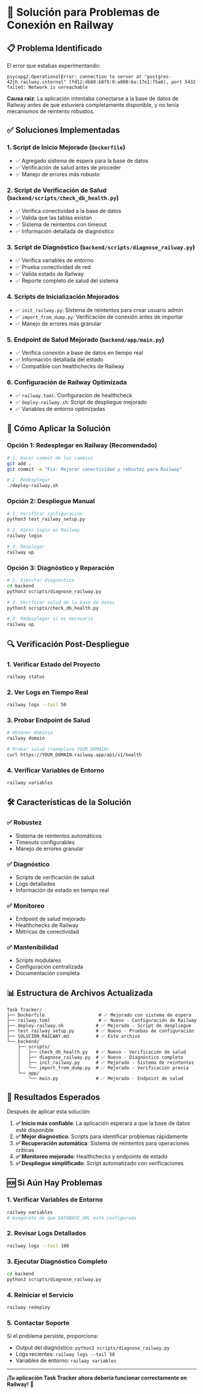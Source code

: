 # 🔧 Solución para Problemas de Conexión en Railway

## 📋 Problema Identificado

El error que estabas experimentando:
```
psycopg2.OperationalError: connection to server at "postgres-42jh.railway.internal" (fd12:db68:b8f5:0:a000:6a:17e1:f5a6), port 5432 failed: Network is unreachable
```

**Causa raíz**: La aplicación intentaba conectarse a la base de datos de Railway antes de que estuviera completamente disponible, y no tenía mecanismos de reintento robustos.

## ✅ Soluciones Implementadas

### 1. **Script de Inicio Mejorado** (`Dockerfile`)
- ✅ Agregado sistema de espera para la base de datos
- ✅ Verificación de salud antes de proceder
- ✅ Manejo de errores más robusto

### 2. **Script de Verificación de Salud** (`backend/scripts/check_db_health.py`)
- ✅ Verifica conectividad a la base de datos
- ✅ Valida que las tablas existan
- ✅ Sistema de reintentos con timeout
- ✅ Información detallada de diagnóstico

### 3. **Script de Diagnóstico** (`backend/scripts/diagnose_railway.py`)
- ✅ Verifica variables de entorno
- ✅ Prueba conectividad de red
- ✅ Valida estado de Railway
- ✅ Reporte completo de salud del sistema

### 4. **Scripts de Inicialización Mejorados**
- ✅ `init_railway.py`: Sistema de reintentos para crear usuario admin
- ✅ `import_from_dump.py`: Verificación de conexión antes de importar
- ✅ Manejo de errores más granular

### 5. **Endpoint de Salud Mejorado** (`backend/app/main.py`)
- ✅ Verifica conexión a base de datos en tiempo real
- ✅ Información detallada del estado
- ✅ Compatible con healthchecks de Railway

### 6. **Configuración de Railway Optimizada**
- ✅ `railway.toml`: Configuración de healthcheck
- ✅ `deploy-railway.sh`: Script de despliegue mejorado
- ✅ Variables de entorno optimizadas

## 🚀 Cómo Aplicar la Solución

### Opción 1: Redesplegar en Railway (Recomendado)

```bash
# 1. Hacer commit de los cambios
git add .
git commit -m "Fix: Mejorar conectividad y robustez para Railway"

# 2. Redesplegar
./deploy-railway.sh
```

### Opción 2: Despliegue Manual

```bash
# 1. Verificar configuración
python3 test_railway_setup.py

# 2. Hacer login en Railway
railway login

# 3. Desplegar
railway up
```

### Opción 3: Diagnóstico y Reparación

```bash
# 1. Ejecutar diagnóstico
cd backend
python3 scripts/diagnose_railway.py

# 2. Verificar salud de la base de datos
python3 scripts/check_db_health.py

# 3. Redesplegar si es necesario
railway up
```

## 🔍 Verificación Post-Despliegue

### 1. Verificar Estado del Proyecto
```bash
railway status
```

### 2. Ver Logs en Tiempo Real
```bash
railway logs --tail 50
```

### 3. Probar Endpoint de Salud
```bash
# Obtener dominio
railway domain

# Probar salud (reemplaza YOUR_DOMAIN)
curl https://YOUR_DOMAIN.railway.app/api/v1/health
```

### 4. Verificar Variables de Entorno
```bash
railway variables
```

## 🛠️ Características de la Solución

### ✅ **Robustez**
- Sistema de reintentos automáticos
- Timeouts configurables
- Manejo de errores granular

### ✅ **Diagnóstico**
- Scripts de verificación de salud
- Logs detallados
- Información de estado en tiempo real

### ✅ **Monitoreo**
- Endpoint de salud mejorado
- Healthchecks de Railway
- Métricas de conectividad

### ✅ **Mantenibilidad**
- Scripts modulares
- Configuración centralizada
- Documentación completa

## 📊 Estructura de Archivos Actualizada

```
Task Tracker/
├── Dockerfile                    # ✅ Mejorado con sistema de espera
├── railway.toml                  # ✅ Nuevo - Configuración de Railway
├── deploy-railway.sh            # ✅ Mejorado - Script de despliegue
├── test_railway_setup.py        # ✅ Nuevo - Pruebas de configuración
├── SOLUCION_RAILWAY.md          # ✅ Este archivo
└── backend/
    ├── scripts/
    │   ├── check_db_health.py   # ✅ Nuevo - Verificación de salud
    │   ├── diagnose_railway.py  # ✅ Nuevo - Diagnóstico completo
    │   ├── init_railway.py      # ✅ Mejorado - Sistema de reintentos
    │   └── import_from_dump.py  # ✅ Mejorado - Verificación previa
    └── app/
        └── main.py              # ✅ Mejorado - Endpoint de salud
```

## 🎯 Resultados Esperados

Después de aplicar esta solución:

1. **✅ Inicio más confiable**: La aplicación esperará a que la base de datos esté disponible
2. **✅ Mejor diagnóstico**: Scripts para identificar problemas rápidamente
3. **✅ Recuperación automática**: Sistema de reintentos para operaciones críticas
4. **✅ Monitoreo mejorado**: Healthchecks y endpoints de estado
5. **✅ Despliegue simplificado**: Script automatizado con verificaciones

## 🆘 Si Aún Hay Problemas

### 1. Verificar Variables de Entorno
```bash
railway variables
# Asegúrate de que DATABASE_URL esté configurada
```

### 2. Revisar Logs Detallados
```bash
railway logs --tail 100
```

### 3. Ejecutar Diagnóstico Completo
```bash
cd backend
python3 scripts/diagnose_railway.py
```

### 4. Reiniciar el Servicio
```bash
railway redeploy
```

### 5. Contactar Soporte
Si el problema persiste, proporciona:
- Output del diagnóstico: `python3 scripts/diagnose_railway.py`
- Logs recientes: `railway logs --tail 50`
- Variables de entorno: `railway variables`

---

**¡Tu aplicación Task Tracker ahora debería funcionar correctamente en Railway!** 🎉
